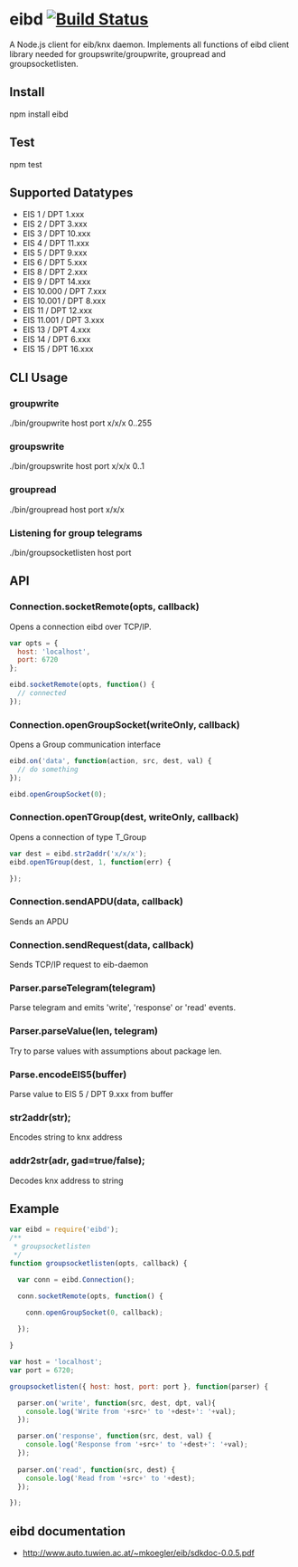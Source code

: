# eibd [![Build Status](https://secure.travis-ci.org/andreek/node-eibd.png?branch=master)](http://travis-ci.org/andreek/node-eibd)

A Node.js client for eib/knx daemon. Implements all functions of eibd client library needed for groupswrite/groupwrite, groupread and groupsocketlisten.

## Install

npm install eibd

## Test
  
npm test

## Supported Datatypes

 * EIS 1 / DPT 1.xxx
 * EIS 2 / DPT 3.xxx
 * EIS 3 / DPT 10.xxx
 * EIS 4 / DPT 11.xxx
 * EIS 5 / DPT 9.xxx
 * EIS 6 / DPT 5.xxx
 * EIS 8 / DPT 2.xxx
 * EIS 9 / DPT 14.xxx
 * EIS 10.000 / DPT 7.xxx
 * EIS 10.001 / DPT 8.xxx
 * EIS 11 / DPT 12.xxx
 * EIS 11.001 / DPT 3.xxx
 * EIS 13 / DPT 4.xxx
 * EIS 14 / DPT 6.xxx
 * EIS 15 / DPT 16.xxx

## CLI Usage

### groupwrite
  
./bin/groupwrite host port x/x/x 0..255

### groupswrite
  
./bin/groupswrite host port x/x/x 0..1

### groupread

./bin/groupread host port x/x/x

### Listening for group telegrams

./bin/groupsocketlisten host port

## API

### Connection.socketRemote(opts, callback)

Opens a connection eibd over TCP/IP. 

```javascript
var opts = {
  host: 'localhost',
  port: 6720
};

eibd.socketRemote(opts, function() {
  // connected
});
```

### Connection.openGroupSocket(writeOnly, callback)

Opens a Group communication interface

```javascript
eibd.on('data', function(action, src, dest, val) {
  // do something
});

eibd.openGroupSocket(0);
```

### Connection.openTGroup(dest, writeOnly, callback)

Opens a connection of type T_Group

```javascript
var dest = eibd.str2addr('x/x/x');
eibd.openTGroup(dest, 1, function(err) {

});
```

### Connection.sendAPDU(data, callback)

Sends an APDU

### Connection.sendRequest(data, callback)

Sends TCP/IP request to eib-daemon

### Parser.parseTelegram(telegram)

Parse telegram and emits 'write', 'response' or 'read' events.

### Parser.parseValue(len, telegram)

Try to parse values with assumptions about package len.

### Parse.encodeEIS5(buffer)

Parse value to EIS 5 / DPT 9.xxx from buffer

### str2addr(str);

Encodes string to knx address

### addr2str(adr, gad=true/false);

Decodes knx address to string

## Example
```javascript
var eibd = require('eibd');
/**
 * groupsocketlisten
 */
function groupsocketlisten(opts, callback) {

  var conn = eibd.Connection();

  conn.socketRemote(opts, function() {
    
    conn.openGroupSocket(0, callback);

  });

}

var host = 'localhost';
var port = 6720;

groupsocketlisten({ host: host, port: port }, function(parser) {

  parser.on('write', function(src, dest, dpt, val){
    console.log('Write from '+src+' to '+dest+': '+val);
  });

  parser.on('response', function(src, dest, val) {
    console.log('Response from '+src+' to '+dest+': '+val);
  });
  
  parser.on('read', function(src, dest) {
    console.log('Read from '+src+' to '+dest);
  });

});
```

## eibd documentation

 * http://www.auto.tuwien.ac.at/~mkoegler/eib/sdkdoc-0.0.5.pdf
